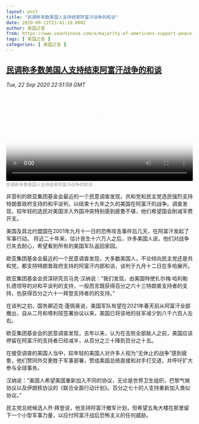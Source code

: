 ```yaml
---
layout: post
title: "民调称多数美国人支持结束阿富汗战争的和谈"
date: 2020-09-22T23:41:19.000Z
author: 美国之音
from: https://www.voachinese.com/a/majority-of-americans-support-peace-talks-to-end-afghan-war-20200922/5593850.html
tags: [ 美国之音 ]
categories: [ 美国之音 ]
---
```

<!--1600818079000-->
[民调称多数美国人支持结束阿富汗战争的和谈](https://www.voachinese.com/a/majority-of-americans-support-peace-talks-to-end-afghan-war-20200922/5593850.html)
------

<div>
<div><i>Tue, 22 Sep 2020 22:51:59 GMT</i></div><video poster="https://images.weserv.nl?url=gdb.voanews.com/170eb4b3-ec87-47a8-b7d3-491e8d60d226_tv_r1_s_w900.jpg" src="https://av.voanews.com/Videoroot/Pangeavideo/2020/09/1/17/170eb4b3-ec87-47a8-b7d3-491e8d60d226_240p.mp4" style="width:100%" controls></video><div><small style="color: #999;">民调称多数美国人支持结束阿富汗战争的和谈</small></div><p>非营利的欧亚集团基金会最近的一个民意调查发现，共和党和民主党选民强烈支持特朗普政府支持的和平谈判，以结束十九年之久的美国在阿富汗的战争。调查发现，较年轻的选民对美国涉入外国冲突特别感到疲惫不堪，他们希望国会削减军费开支。</p><p>美国及其北约盟国在2001年九月十一日的恐怖攻击事件后几天，在阿富汗发起了军事行动。 将近二十年来，估计丧生十六万人之后，许多美国人说，他们对战争已失去耐心，希望看到所有的美国军队返回家园。</p><p>欧亚集团基金会最近的一个民意调查发现，大多数美国人，不论倾向民主党还是共和党，都支持特朗普政府支持的阿富汗内部和谈，谈判于九月十二日在多哈展开。</p><p>欧亚集团基金会资深研究员马克·汉纳说：“我们发现，由美国特使扎尔梅·哈利勒扎德领导的对和平谈判的支持，一般而言既获得百分之六十三特朗普支持者的支持，也获得百分之六十一拜登支持者的的支持。”</p><p>在谈判之初，国务卿迈克·蓬佩奥说，美国军队有望在2021年春天前从阿富汗全部撤出，自从二月和塔利班签署协议以来，美国已将该地的驻军减少到八千六百人左右。</p><p>欧亚集团基金会的民意调查发现，去年以来，认为在击败全部敌人之前，美国应该停留在阿富汗的支持者已经减半，从百分之三十降到百分之十五。</p><p>在接受调查的美国人当中，较年轻的美国人对许多人视为“无休止的战争”感到疲惫，他们赞同外交更胜于军事部署，赞成美国总统直接和对手打交道，并呼吁扩大参与全球事务。</p><p>汉纳说：“美国人希望美国重新加入不同的协议，无论是世界卫生组织，巴黎气候协议以及伊朗核协议的《联合全面行动计划》。百分之七十的人支持重新加入类似协议。”</p><p>民主党总统候选人乔·拜登说，他支持阿富汗撤军计划，但希望五角大楼在那里留下一个小型军事力量，以应付阿富汗战后恐怖主义的任何威胁。</p>
</div>
